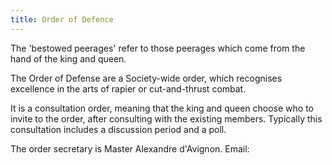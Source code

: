 ```yaml
---
title: Order of Defence
---
```


The 'bestowed peerages' refer to those peerages which come from the hand of the king and queen. 

The Order of Defense are a Society-wide order, which recognises excellence in the arts of rapier or cut-and-thrust combat. 

It is a consultation order, meaning that the king and queen choose who to invite to the order, after consulting with the existing members. Typically this consultation includes a discussion period and a poll. 

The order secretary is Master Alexandre d'Avignon. Email: 